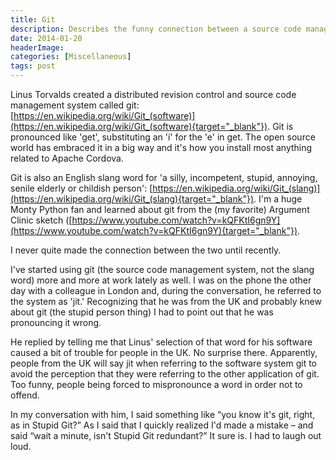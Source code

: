 ```yaml
---
title: Git
description: Describes the funny connection between a source code management program and Monty Python.
date: 2014-01-20
headerImage: 
categories: [Miscellaneous]
tags: post
---
```


Linus Torvalds created a distributed revision control and source code management system called git: [https://en.wikipedia.org/wiki/Git_(software)](https://en.wikipedia.org/wiki/Git_(software){target="_blank"}). Git is pronounced like 'get', substituting an 'i' for the 'e' in get. The open source world has embraced it in a big way and it's how you install most anything related to Apache Cordova.

Git is also an English slang word for 'a silly, incompetent, stupid, annoying, senile elderly or childish person': [https://en.wikipedia.org/wiki/Git_(slang)](https://en.wikipedia.org/wiki/Git_(slang){target="_blank"}). I'm a huge Monty Python fan and learned about git from the (my favorite) Argument Clinic sketch ([https://www.youtube.com/watch?v=kQFKtI6gn9Y](https://www.youtube.com/watch?v=kQFKtI6gn9Y){target="_blank"}).

I never quite made the connection between the two until recently.

I've started using git (the source code management system, not the slang word) more and more at work lately as well. I was on the phone the other day with a colleague in London and, during the conversation, he referred to the system as 'jit.' Recognizing that he was from the UK and probably knew about git (the stupid person thing) I had to point out that he was pronouncing it wrong.

He replied by telling me that Linus' selection of that word for his software caused a bit of trouble for people in the UK. No surprise there. Apparently, people from the UK will say jit when referring to the software system git to avoid the perception that they were referring to the other application of git. Too funny, people being forced to mispronounce a word in order not to offend.

In my conversation with him, I said something like “you know it's git, right, as in Stupid Git?” As I said that I quickly realized I'd made a mistake – and said “wait a minute, isn't Stupid Git redundant?” It sure is. I had to laugh out loud.